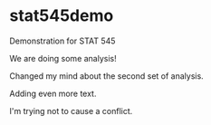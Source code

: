 # stat545demo
Demonstration for STAT 545

We are doing some analysis!

Changed my mind about the second set of analysis.

Adding even more text.

I'm trying not to cause a conflict.
